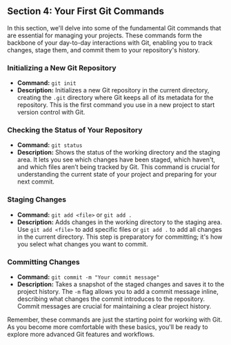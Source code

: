 ## Section 4: Your First Git Commands

In this section, we'll delve into some of the fundamental Git commands that are essential for managing your projects. These commands form the backbone of your day-to-day interactions with Git, enabling you to track changes, stage them, and commit them to your repository's history.

### Initializing a New Git Repository
- **Command:** `git init`
- **Description:** Initializes a new Git repository in the current directory, creating the `.git` directory where Git keeps all of its metadata for the repository. This is the first command you use in a new project to start version control with Git.

### Checking the Status of Your Repository
- **Command:** `git status`
- **Description:** Shows the status of the working directory and the staging area. It lets you see which changes have been staged, which haven't, and which files aren’t being tracked by Git. This command is crucial for understanding the current state of your project and preparing for your next commit.

### Staging Changes
- **Command:** `git add <file>` or `git add .`
- **Description:** Adds changes in the working directory to the staging area. Use `git add <file>` to add specific files or `git add .` to add all changes in the current directory. This step is preparatory for committing; it's how you select what changes you want to commit.

### Committing Changes
- **Command:** `git commit -m "Your commit message"`
- **Description:** Takes a snapshot of the staged changes and saves it to the project history. The `-m` flag allows you to add a commit message inline, describing what changes the commit introduces to the repository. Commit messages are crucial for maintaining a clear project history.

Remember, these commands are just the starting point for working with Git. As you become more comfortable with these basics, you'll be ready to explore more advanced Git features and workflows.
